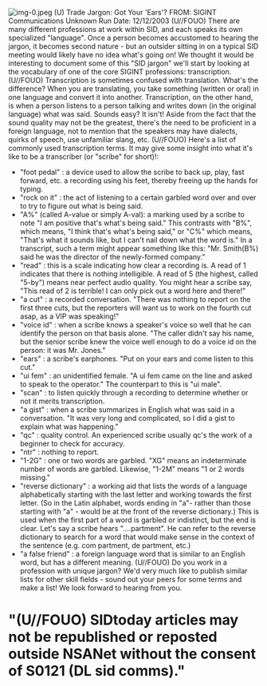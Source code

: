 ![img-0.jpeg](img-0.jpeg)
(U) Trade Jargon: Got Your 'Ears'?
FROM: SIGINT Communications
Unknown
Run Date: 12/12/2003
(U//FOUO) There are many different professions at work within SID, and each speaks its own specialized "language". Once a person becomes accustomed to hearing the jargon, it becomes second nature - but an outsider sitting in on a typical SID meeting would likely have no idea what's going on! We thought it would be interesting to document some of this "SID jargon" we'll start by looking at the vocabulary of one of the core SIGINT professions: transcription.
(U//FOUO) Transcription is sometimes confused with translation. What's the difference? When you are translating, you take something (written or oral) in one language and convert it into another. Transcription, on the other hand, is when a person listens to a person talking and writes down (in the original language) what was said. Sounds easy? It isn't! Aside from the fact that the sound quality may not be the greatest, there's the need to be proficient in a foreign language, not to mention that the speakers may have dialects, quirks of speech, use unfamiliar slang, etc.
(U//FOUO) Here's a list of commonly used transcription terms. It may give some insight into what it's like to be a transcriber (or "scribe" for short)!:

- "foot pedal" : a device used to allow the scribe to back up, play, fast forward, etc. a recording using his feet, thereby freeing up the hands for typing.
- "rock on it" : the act of listening to a certain garbled word over and over to try to figure out what is being said.
- "A\%" (called A-value or simply A-val): a marking used by a scribe to note "I am positive that's what's being said." This contrasts with "B\%", which means, "I think that's what's being said," or "C\%" which means, "That's what it sounds like, but I can't nail down what the word is." In a transcript, such a term might appear something like this: "Mr. Smith(B\%) said he was the director of the newly-formed company."
- "read" : this is a scale indicating how clear a recording is. A read of 1 indicates that there is nothing intelligible. A read of 5 (the highest, called "5-by") means near perfect audio quality. You might hear a scribe say, "This read of 2 is terrible! I can only pick out a word here and there!"
- "a cut" : a recorded conversation. "There was nothing to report on the first three cuts, but the reporters will want us to work on the fourth cut asap, as a VIP was speaking!"
- "voice id" : when a scribe knows a speaker's voice so well that he can identify the person on that basis alone. "The caller didn't say his name, but the senior scribe knew the voice well enough to do a voice id on the person: it was Mr. Jones."
- "ears" : a scribe's earphones. "Put on your ears and come listen to this cut."
- "ui fem" : an unidentified female. "A ui fem came on the line and asked to speak to the operator." The counterpart to this is "ui male".
- "scan" : to listen quickly through a recording to determine whether or not it merits transcription.
- "a gist" : when a scribe summarizes in English what was said in a conversation. "It was very long and complicated, so I did a gist to explain what was happening."
- "qc" : quality control. An experienced scribe usually qc's the work of a beginner to check for accuracy.
- "ntr" : nothing to report.
- "1-2G" : one or two words are garbled. "XG" means an indeterminate number of words are garbled. Likewise, "1-2M" means "1 or 2 words missing."
- "reverse dictionary" : a working aid that lists the words of a language alphabetically starting with the last letter and working towards the first letter. (So in the Latin alphabet, words ending in "a"- rather than those starting with "a" - would be at the front of the reverse dictionary.) This is used when the first part of a word is garbled or indistinct, but the end is clear. Let's say a scribe hears "....partment". He can refer to the reverse dictionary to search for a word that would make sense in the context of the sentence (e.g. com partment, de partment, etc.)
- "a false friend" : a foreign language word that is similar to an English word, but has a different meaning.
(U//FOUO) Do you work in a profession with unique jargon? We'd very much like to publish similar lists for other skill fields - sound out your peers for some terms and make a list! We look forward to hearing from you.


# "(U//FOUO) SIDtoday articles may not be republished or reposted outside NSANet without the consent of S0121 (DL sid comms)."
